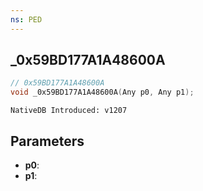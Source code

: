 ```yaml
---
ns: PED
---
```

## _0x59BD177A1A48600A

```c
// 0x59BD177A1A48600A
void _0x59BD177A1A48600A(Any p0, Any p1);
```

```
NativeDB Introduced: v1207
```

## Parameters
* **p0**:
* **p1**:
